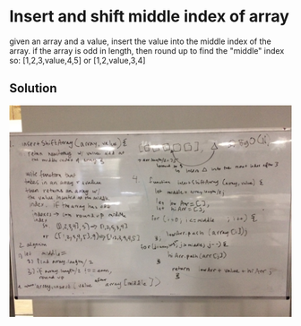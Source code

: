 # Insert and shift middle index of array
given an array and a value, insert the value into the middle index of the array.
if the array is odd in length, then round up to find the "middle" index
so:
[1,2,3,value,4,5] or [1,2,value,3,4]

## Solution
![white board image 1](./assets/shift-array.jpg)
